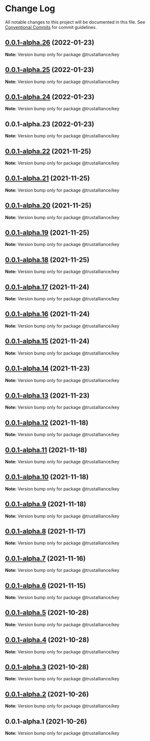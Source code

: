 # Change Log

All notable changes to this project will be documented in this file.
See [Conventional Commits](https://conventionalcommits.org) for commit guidelines.

## [0.0.1-alpha.26](https://github.com/TrustAllianceNZ/trust-sdk/compare/@trustalliance/key@0.0.1-alpha.25...@trustalliance/key@0.0.1-alpha.26) (2022-01-23)

**Note:** Version bump only for package @trustalliance/key





## [0.0.1-alpha.25](https://github.com/TrustAllianceNZ/trust-sdk/compare/@trustalliance/key@0.0.1-alpha.24...@trustalliance/key@0.0.1-alpha.25) (2022-01-23)

**Note:** Version bump only for package @trustalliance/key





## [0.0.1-alpha.24](https://github.com/TrustAllianceNZ/trust-sdk/compare/@trustalliance/key@0.0.1-alpha.23...@trustalliance/key@0.0.1-alpha.24) (2022-01-23)

**Note:** Version bump only for package @trustalliance/key





## 0.0.1-alpha.23 (2022-01-23)

**Note:** Version bump only for package @trustalliance/key





## [0.0.1-alpha.22](https://github.com/trustalliance-blockchain/trustalliance-verifiable/compare/@trustalliance/key@0.0.1-alpha.21...@trustalliance/key@0.0.1-alpha.22) (2021-11-25)

**Note:** Version bump only for package @trustalliance/key





## [0.0.1-alpha.21](https://github.com/trustalliance-blockchain/trustalliance-verifiable/compare/@trustalliance/key@0.0.1-alpha.20...@trustalliance/key@0.0.1-alpha.21) (2021-11-25)

**Note:** Version bump only for package @trustalliance/key





## [0.0.1-alpha.20](https://github.com/trustalliance-blockchain/trustalliance-verifiable/compare/@trustalliance/key@0.0.1-alpha.19...@trustalliance/key@0.0.1-alpha.20) (2021-11-25)

**Note:** Version bump only for package @trustalliance/key





## [0.0.1-alpha.19](https://github.com/trustalliance-blockchain/track-back-verifier/compare/@trustalliance/key@0.0.1-alpha.18...@trustalliance/key@0.0.1-alpha.19) (2021-11-25)

**Note:** Version bump only for package @trustalliance/key





## [0.0.1-alpha.18](github.com/trustalliance-blockchain/track-back-verifier/packages/trustalliance-key/compare/@trustalliance/key@0.0.1-alpha.17...@trustalliance/key@0.0.1-alpha.18) (2021-11-25)

**Note:** Version bump only for package @trustalliance/key





## [0.0.1-alpha.17](https://github.com/trustalliance-blockchain/trustalliance-verifiable/compare/@trustalliance/key@0.0.1-alpha.16...@trustalliance/key@0.0.1-alpha.17) (2021-11-24)

**Note:** Version bump only for package @trustalliance/key





## [0.0.1-alpha.16](https://github.com/trustalliance-blockchain/trustalliance-verifiable/compare/@trustalliance/key@0.0.1-alpha.15...@trustalliance/key@0.0.1-alpha.16) (2021-11-24)

**Note:** Version bump only for package @trustalliance/key





## [0.0.1-alpha.15](https://github.com/trustalliance-blockchain/trustalliance-verifiable/compare/@trustalliance/key@0.0.1-alpha.14...@trustalliance/key@0.0.1-alpha.15) (2021-11-24)

**Note:** Version bump only for package @trustalliance/key





## [0.0.1-alpha.14](https://github.com/trustalliance-blockchain/trustalliance-verifiable/compare/@trustalliance/key@0.0.1-alpha.13...@trustalliance/key@0.0.1-alpha.14) (2021-11-23)

**Note:** Version bump only for package @trustalliance/key





## [0.0.1-alpha.13](https://github.com/trustalliance-blockchain/trustalliance-verifiable/compare/@trustalliance/key@0.0.1-alpha.12...@trustalliance/key@0.0.1-alpha.13) (2021-11-23)

**Note:** Version bump only for package @trustalliance/key





## [0.0.1-alpha.12](https://github.com/trustalliance-blockchain/trustalliance-verifiable/compare/@trustalliance/key@0.0.1-alpha.11...@trustalliance/key@0.0.1-alpha.12) (2021-11-18)

**Note:** Version bump only for package @trustalliance/key





## [0.0.1-alpha.11](https://github.com/trustalliance-blockchain/trustalliance-verifiable/compare/@trustalliance/key@0.0.1-alpha.10...@trustalliance/key@0.0.1-alpha.11) (2021-11-18)

**Note:** Version bump only for package @trustalliance/key





## [0.0.1-alpha.10](https://github.com/trustalliance-blockchain/trustalliance-verifiable/compare/@trustalliance/key@0.0.1-alpha.9...@trustalliance/key@0.0.1-alpha.10) (2021-11-18)

**Note:** Version bump only for package @trustalliance/key





## [0.0.1-alpha.9](https://github.com/trustalliance-blockchain/trustalliance-verifiable/compare/@trustalliance/key@0.0.1-alpha.8...@trustalliance/key@0.0.1-alpha.9) (2021-11-18)

**Note:** Version bump only for package @trustalliance/key





## [0.0.1-alpha.8](https://github.com/trustalliance-blockchain/trustalliance-verifiable/compare/@trustalliance/key@0.0.1-alpha.7...@trustalliance/key@0.0.1-alpha.8) (2021-11-17)

**Note:** Version bump only for package @trustalliance/key





## [0.0.1-alpha.7](https://github.com/trustalliance-blockchain/trustalliance-verifiable/compare/@trustalliance/key@0.0.1-alpha.6...@trustalliance/key@0.0.1-alpha.7) (2021-11-16)

**Note:** Version bump only for package @trustalliance/key





## [0.0.1-alpha.6](https://github.com/trustalliance-blockchain/trustalliance-verifiable/compare/@trustalliance/key@0.0.1-alpha.5...@trustalliance/key@0.0.1-alpha.6) (2021-11-15)

**Note:** Version bump only for package @trustalliance/key





## [0.0.1-alpha.5](https://github.com/trustalliance-blockchain/trustalliance-verifiable/compare/@trustalliance/key@0.0.1-alpha.4...@trustalliance/key@0.0.1-alpha.5) (2021-10-28)

**Note:** Version bump only for package @trustalliance/key





## [0.0.1-alpha.4](https://github.com/trustalliance-blockchain/trustalliance-verifiable/compare/@trustalliance/key@0.0.1-alpha.3...@trustalliance/key@0.0.1-alpha.4) (2021-10-28)

**Note:** Version bump only for package @trustalliance/key





## [0.0.1-alpha.3](https://github.com/trustalliance-blockchain/trustalliance-verifiable/compare/@trustalliance/key@0.0.1-alpha.2...@trustalliance/key@0.0.1-alpha.3) (2021-10-28)

**Note:** Version bump only for package @trustalliance/key





## [0.0.1-alpha.2](https://github.com/trustalliance-blockchain/trustalliance-verifiable/compare/@trustalliance/key@0.0.1-alpha.1...@trustalliance/key@0.0.1-alpha.2) (2021-10-26)

**Note:** Version bump only for package @trustalliance/key





## 0.0.1-alpha.1 (2021-10-26)

**Note:** Version bump only for package @trustalliance/key
